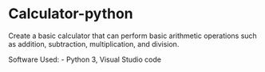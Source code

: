 # Calculator-python
Create a basic calculator that can perform basic arithmetic operations such as addition, subtraction, multiplication, and division.

Software Used: - Python 3, Visual Studio code
